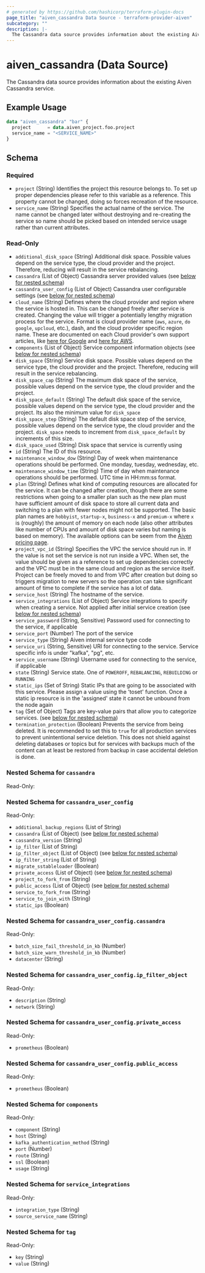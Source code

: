```yaml
---
# generated by https://github.com/hashicorp/terraform-plugin-docs
page_title: "aiven_cassandra Data Source - terraform-provider-aiven"
subcategory: ""
description: |-
  The Cassandra data source provides information about the existing Aiven Cassandra service.
---
```


# aiven_cassandra (Data Source)

The Cassandra data source provides information about the existing Aiven Cassandra service.

## Example Usage

```terraform
data "aiven_cassandra" "bar" {
  project      = data.aiven_project.foo.project
  service_name = "<SERVICE_NAME>"
}
```

<!-- schema generated by tfplugindocs -->
## Schema

### Required

- `project` (String) Identifies the project this resource belongs to. To set up proper dependencies please refer to this variable as a reference. This property cannot be changed, doing so forces recreation of the resource.
- `service_name` (String) Specifies the actual name of the service. The name cannot be changed later without destroying and re-creating the service so name should be picked based on intended service usage rather than current attributes.

### Read-Only

- `additional_disk_space` (String) Additional disk space. Possible values depend on the service type, the cloud provider and the project. Therefore, reducing will result in the service rebalancing.
- `cassandra` (List of Object) Cassandra server provided values (see [below for nested schema](#nestedatt--cassandra))
- `cassandra_user_config` (List of Object) Cassandra user configurable settings (see [below for nested schema](#nestedatt--cassandra_user_config))
- `cloud_name` (String) Defines where the cloud provider and region where the service is hosted in. This can be changed freely after service is created. Changing the value will trigger a potentially lengthy migration process for the service. Format is cloud provider name (`aws`, `azure`, `do` `google`, `upcloud`, etc.), dash, and the cloud provider specific region name. These are documented on each Cloud provider's own support articles, like [here for Google](https://cloud.google.com/compute/docs/regions-zones/) and [here for AWS](https://docs.aws.amazon.com/AmazonRDS/latest/UserGuide/Concepts.RegionsAndAvailabilityZones.html).
- `components` (List of Object) Service component information objects (see [below for nested schema](#nestedatt--components))
- `disk_space` (String) Service disk space. Possible values depend on the service type, the cloud provider and the project. Therefore, reducing will result in the service rebalancing.
- `disk_space_cap` (String) The maximum disk space of the service, possible values depend on the service type, the cloud provider and the project.
- `disk_space_default` (String) The default disk space of the service, possible values depend on the service type, the cloud provider and the project. Its also the minimum value for `disk_space`
- `disk_space_step` (String) The default disk space step of the service, possible values depend on the service type, the cloud provider and the project. `disk_space` needs to increment from `disk_space_default` by increments of this size.
- `disk_space_used` (String) Disk space that service is currently using
- `id` (String) The ID of this resource.
- `maintenance_window_dow` (String) Day of week when maintenance operations should be performed. One monday, tuesday, wednesday, etc.
- `maintenance_window_time` (String) Time of day when maintenance operations should be performed. UTC time in HH:mm:ss format.
- `plan` (String) Defines what kind of computing resources are allocated for the service. It can be changed after creation, though there are some restrictions when going to a smaller plan such as the new plan must have sufficient amount of disk space to store all current data and switching to a plan with fewer nodes might not be supported. The basic plan names are `hobbyist`, `startup-x`, `business-x` and `premium-x` where `x` is (roughly) the amount of memory on each node (also other attributes like number of CPUs and amount of disk space varies but naming is based on memory). The available options can be seem from the [Aiven pricing page](https://aiven.io/pricing).
- `project_vpc_id` (String) Specifies the VPC the service should run in. If the value is not set the service is not run inside a VPC. When set, the value should be given as a reference to set up dependencies correctly and the VPC must be in the same cloud and region as the service itself. Project can be freely moved to and from VPC after creation but doing so triggers migration to new servers so the operation can take significant amount of time to complete if the service has a lot of data.
- `service_host` (String) The hostname of the service.
- `service_integrations` (List of Object) Service integrations to specify when creating a service. Not applied after initial service creation (see [below for nested schema](#nestedatt--service_integrations))
- `service_password` (String, Sensitive) Password used for connecting to the service, if applicable
- `service_port` (Number) The port of the service
- `service_type` (String) Aiven internal service type code
- `service_uri` (String, Sensitive) URI for connecting to the service. Service specific info is under "kafka", "pg", etc.
- `service_username` (String) Username used for connecting to the service, if applicable
- `state` (String) Service state. One of `POWEROFF`, `REBALANCING`, `REBUILDING` or `RUNNING`
- `static_ips` (Set of String) Static IPs that are going to be associated with this service. Please assign a value using the 'toset' function. Once a static ip resource is in the 'assigned' state it cannot be unbound from the node again
- `tag` (Set of Object) Tags are key-value pairs that allow you to categorize services. (see [below for nested schema](#nestedatt--tag))
- `termination_protection` (Boolean) Prevents the service from being deleted. It is recommended to set this to `true` for all production services to prevent unintentional service deletion. This does not shield against deleting databases or topics but for services with backups much of the content can at least be restored from backup in case accidental deletion is done.

<a id="nestedatt--cassandra"></a>
### Nested Schema for `cassandra`

Read-Only:



<a id="nestedatt--cassandra_user_config"></a>
### Nested Schema for `cassandra_user_config`

Read-Only:

- `additional_backup_regions` (List of String)
- `cassandra` (List of Object) (see [below for nested schema](#nestedobjatt--cassandra_user_config--cassandra))
- `cassandra_version` (String)
- `ip_filter` (List of String)
- `ip_filter_object` (List of Object) (see [below for nested schema](#nestedobjatt--cassandra_user_config--ip_filter_object))
- `ip_filter_string` (List of String)
- `migrate_sstableloader` (Boolean)
- `private_access` (List of Object) (see [below for nested schema](#nestedobjatt--cassandra_user_config--private_access))
- `project_to_fork_from` (String)
- `public_access` (List of Object) (see [below for nested schema](#nestedobjatt--cassandra_user_config--public_access))
- `service_to_fork_from` (String)
- `service_to_join_with` (String)
- `static_ips` (Boolean)

<a id="nestedobjatt--cassandra_user_config--cassandra"></a>
### Nested Schema for `cassandra_user_config.cassandra`

Read-Only:

- `batch_size_fail_threshold_in_kb` (Number)
- `batch_size_warn_threshold_in_kb` (Number)
- `datacenter` (String)


<a id="nestedobjatt--cassandra_user_config--ip_filter_object"></a>
### Nested Schema for `cassandra_user_config.ip_filter_object`

Read-Only:

- `description` (String)
- `network` (String)


<a id="nestedobjatt--cassandra_user_config--private_access"></a>
### Nested Schema for `cassandra_user_config.private_access`

Read-Only:

- `prometheus` (Boolean)


<a id="nestedobjatt--cassandra_user_config--public_access"></a>
### Nested Schema for `cassandra_user_config.public_access`

Read-Only:

- `prometheus` (Boolean)



<a id="nestedatt--components"></a>
### Nested Schema for `components`

Read-Only:

- `component` (String)
- `host` (String)
- `kafka_authentication_method` (String)
- `port` (Number)
- `route` (String)
- `ssl` (Boolean)
- `usage` (String)


<a id="nestedatt--service_integrations"></a>
### Nested Schema for `service_integrations`

Read-Only:

- `integration_type` (String)
- `source_service_name` (String)


<a id="nestedatt--tag"></a>
### Nested Schema for `tag`

Read-Only:

- `key` (String)
- `value` (String)
